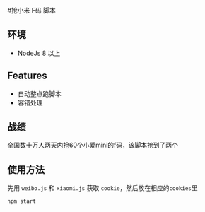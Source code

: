 #抢小米 F码 脚本

## 环境

* NodeJs 8 以上

## Features

* 自动整点跑脚本
* 容错处理

## 战绩

全国数十万人两天内抢60个小爱mini的f码，该脚本抢到了两个

## 使用方法

先用 `weibo.js` 和 `xiaomi.js` 获取 `cookie`，然后放在相应的`cookies`里

```
npm start
```
